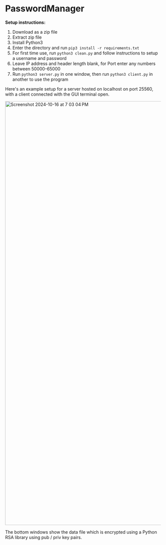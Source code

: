 # PasswordManager

**Setup instructions:**

1. Download as a zip file
2. Extract zip file
3. Install Python3
4. Enter the directory and run `pip3 install -r requirements.txt`
5. For first time use, run `python3 clean.py` and follow instructions to setup a username and password
6. Leave IP address and header length blank, for Port enter any numbers between 50000-65000
7. Run `python3 server.py` in one window, then run `python3 client.py` in another to use the program

Here's an example setup for a server hosted on localhost on port 25560, with a client connected with the GUI terminal open.

<img width="1369" alt="Screenshot 2024-10-16 at 7 03 04 PM" src="https://github.com/user-attachments/assets/d6050986-9766-497d-a919-06938417e8d7">

The bottom windows show the data file which is encrypted using a Python RSA library using pub / priv key pairs.
